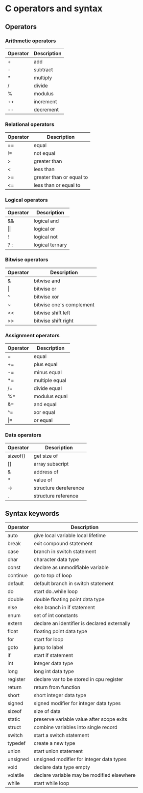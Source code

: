 # C operators and syntax

## Operators

### Arithmetic operators
|Operator|Description|
|--------|-----------|
|+|add|
|-|subtract|
|*|multiply|
|/|divide|
|%|modulus|
|++|increment|
|--|decrement|

### Relational operators
|Operator|Description|
|--------|-----------|
|==|equal|
|!=|not equal|
|>|greater than|
|<|less than|
|>=|greater than or equal to|
|<=|less than or equal to|

### Logical operators
|Operator|Description|
|--------|-----------|
|&&|logical and|
| \|\| | logical or|
|!|logical not|
|? :|logical ternary|

### Bitwise operators
|Operator|Description|
|--------|-----------|
|&|bitwise and|
|\||bitwise or|
|^|bitwise xor|
|~|bitwise one's complement|
|<<|bitwise shift left|
|>>|bitwise shift right|

### Assignment operators
|Operator|Description|
|--------|-----------|
|=|equal
|+=|plus equal|
|-=|minus equal|
|*=|multiple equal|
|/=|divide equal|
|%=|modulus equal|
|&=|and equal|
|^=|xor equal|
| \|= |or equal|

### Data operators
|Operator|Description|
|--------|-----------|
|sizeof()|get size of|
|[]|array subscript|
|&|address of|
|*|value of|
|->|structure dereference|
|.|structure reference

## Syntax keywords
|Operator|Description|
|--------|-----------|
|auto| give local variable local lifetime|
|break|exit compound statement|
|case|branch in switch statement|
|char|character data type|
|const|declare as unmodifiable variable|
|continue|go to top of loop|
|default|default branch in switch statement|
|do|start do..while loop|
|double|double floating point data type|
|else|else branch in if statement|
|enum|set of int constants|
|extern|declare an identifier is declared externally|
|float|floating point data type|
|for|start for loop|
|goto|jump to label|
|if|start if statement|
|int|integer data type|
|long|long int data type|
|register|declare var to be stored in cpu register|
|return|return from function|
|short|short integer data type|
|signed|signed modifier for integer data types|
|sizeof|size of data|
|static|preserve variable value after scope exits|
|struct|combine variables into single record|
|switch|start a switch statement|
|typedef|create a new type|
|union|start union statement|
|unsigned|unsigned modifier for integer data types|
|void|declare data type empty|
|volatile|declare variable may be modified elsewhere|
|while|start while loop|

